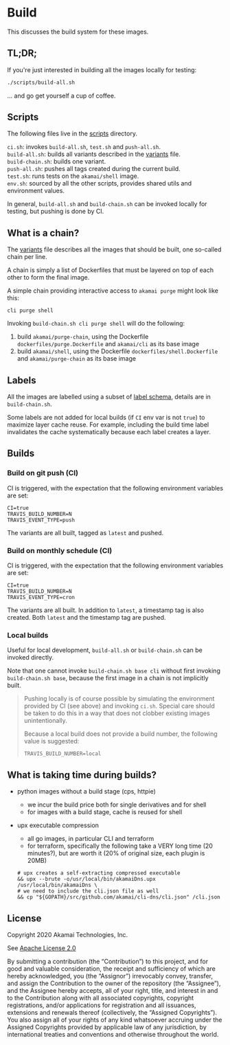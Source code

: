 # Build

This discusses the build system for these images.

## TL;DR;

If you're just interested in building all the images locally for testing:

```bash
./scripts/build-all.sh
```

... and go get yourself a cup of coffee.

## Scripts

The following files live in the [scripts](../scripts) directory.

`ci.sh`: invokes `build-all.sh`, `test.sh` and `push-all.sh`.  
`build-all.sh`: builds all variants described in the [variants](../variants) file.  
`build-chain.sh`: builds one variant.  
`push-all.sh`: pushes all tags created during the current build.  
`test.sh`: runs tests on the `akamai/shell` image.  
`env.sh`: sourced by all the other scripts, provides shared utils and environment values.  

In general, `build-all.sh` and `build-chain.sh` can be invoked locally for testing, but pushing is done by CI.

## What is a chain?

The [variants](../variants) file describes all the images that should be built, one so-called chain per line.

A chain is simply a list of Dockerfiles that must be layered on top of each other to form the final image.

A simple chain providing interactive access to `akamai purge` might look like this:

```
cli purge shell
```

Invoking `build-chain.sh cli purge shell` will do the following:

1. build `akamai/purge-chain`, using the Dockerfile `dockerfiles/purge.Dockerfile` and `akamai/cli` as its base image
2. build `akamai/shell`, using the Dockerfile `dockerfiles/shell.Dockerfile` and  `akamai/purge-chain` as its base image

## Labels

All the images are labelled using a subset of [label schema](http://label-schema.org/rc1/), details are in `build-chain.sh`.

Some labels are not added for local builds (if `CI` env var is not `true`) to maximize layer cache reuse. For example, including the build time label invalidates the cache systematically because each label creates a layer.

## Builds

### Build on git push (CI)

CI is triggered, with the expectation that the following environment variables are set:

```
CI=true
TRAVIS_BUILD_NUMBER=N
TRAVIS_EVENT_TYPE=push
```

The variants are all built, tagged as `latest` and pushed.

### Build on monthly schedule (CI)

CI is triggered, with the expectation that the following environment variables are set:

```
CI=true
TRAVIS_BUILD_NUMBER=N
TRAVIS_EVENT_TYPE=cron
```

The variants are all built. In addition to `latest`, a timestamp tag is also created. Both `latest` and the timestamp tag are pushed.

### Local builds

Useful for local development, `build-all.sh` or `build-chain.sh` can be invoked directly.

Note that one cannot invoke `build-chain.sh base cli` without first invoking `build-chain.sh base`, because the first image in a chain is not implicitly built.

> Pushing locally is of course possible by simulating the environment provided by CI (see above) and invoking `ci.sh`.
> Special care should be taken to do this in a way that does not clobber existing images unintentionally.
>
> Because a local build does not provide a build number, the following value is suggested:
>
> ```
> TRAVIS_BUILD_NUMBER=local
> ```

## What is taking time during builds?

* python images without a build stage (cps, httpie)
  * we incur the build price both for single derivatives and for shell
  * for images with a build stage, cache is reused for shell
* upx executable compression
  * all go images, in particular CLI and terraform
  * for terraform, specifically the following take a VERY long time (20 minutes?), but are worth it (20% of original size, each plugin is 20MB)

  ```
  # upx creates a self-extracting compressed executable
  && upx --brute -o/usr/local/bin/akamaiDns.upx /usr/local/bin/akamaiDns \
  # we need to include the cli.json file as well
  && cp "${GOPATH}/src/github.com/akamai/cli-dns/cli.json" /cli.json
  ```

## License

Copyright 2020 Akamai Technologies, Inc.

See [Apache License 2.0](../LICENSE)

By submitting a contribution (the “Contribution”) to this project, and for good and valuable consideration, the receipt and sufficiency of which are hereby acknowledged, you (the “Assignor”) irrevocably convey, transfer, and assign the Contribution to the owner of the repository (the “Assignee”), and the Assignee hereby accepts, all of your right, title, and interest in and to the Contribution along with all associated copyrights, copyright registrations, and/or applications for registration and all issuances, extensions and renewals thereof (collectively, the “Assigned Copyrights”). You also assign all of your rights of any kind whatsoever accruing under the Assigned Copyrights provided by applicable law of any jurisdiction, by international treaties and conventions and otherwise throughout the world.